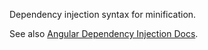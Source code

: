 Dependency injection syntax for minification.

See also [Angular Dependency Injection Docs](http://docs.angularjs.org/guide/di).
